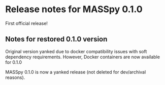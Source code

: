 # Release notes for MASSpy 0.1.0

First official release!

## Notes for restored 0.1.0 version

Original version yanked due to docker compatibility issues with soft dependency requirements. 
However, Docker containers are now available for 0.1.0

MASSpy 0.1.0 is now a yanked release (not deleted for dev/archival reasons).